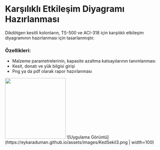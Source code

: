 # Karşılıklı Etkileşim Diyagramı Hazırlanması

Dikdötgen kesitli kolonların, TS-500 ve ACI-318 için karşılıklı etkileşim diyagramının hazırlanması için tasarlanmıştır. 
### Özellikleri:
- Malzeme parametrelerinin, kapasite azaltma katsayılarının tanımlanması
- Kesit, donatı ve yük bilgisi girişi
- Png ya da pdf olarak rapor hazırlanması
<img src="https://camo.githubusercontent.com/..." data-canonical-src="https://eykaraduman.github.io/assets/images/KedSekil3.png" width="200" />
![Uygulama Görüntü](https://eykaraduman.github.io/assets/images/KedSekil3.png | width=100)


